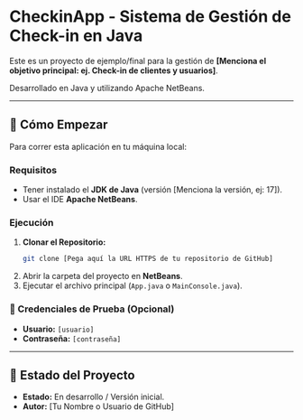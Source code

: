 # CheckinApp - Sistema de Gestión de Check-in en Java

Este es un proyecto de ejemplo/final para la gestión de **[Menciona el objetivo principal: ej. Check-in de clientes y usuarios]**.

Desarrollado en Java y utilizando Apache NetBeans.

---

## 🚀 Cómo Empezar

Para correr esta aplicación en tu máquina local:

### Requisitos

* Tener instalado el **JDK de Java** (versión [Menciona la versión, ej: 17]).
* Usar el IDE **Apache NetBeans**.

### Ejecución

1.  **Clonar el Repositorio:**
    ```bash
    git clone [Pega aquí la URL HTTPS de tu repositorio de GitHub]
    ```
2.  Abrir la carpeta del proyecto en **NetBeans**.
3.  Ejecutar el archivo principal (`App.java` o `MainConsole.java`).

### 🔑 Credenciales de Prueba (Opcional)

* **Usuario:** `[usuario]`
* **Contraseña:** `[contraseña]`

---

## 📌 Estado del Proyecto

* **Estado:** En desarrollo / Versión inicial.
* **Autor:** [Tu Nombre o Usuario de GitHub]
